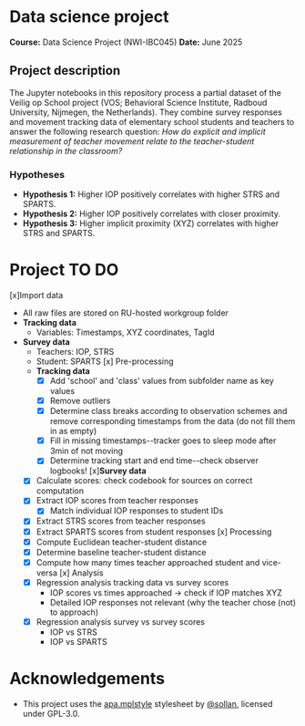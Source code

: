 # Data science project

**Course:** Data Science Project (NWI-IBC045)
**Date:** June 2025

## Project description

The Jupyter notebooks in this repository process a partial dataset of the Veilig op School project (VOS; Behavioral Science Institute, Radboud University, Nijmegen, the Netherlands). They combine survey responses and movement tracking data of elementary school students and teachers to answer the following research question: *How do explicit and implicit measurement of teacher movement relate to the teacher-student relationship in the classroom?*    

### Hypotheses
* **Hypothesis 1:** Higher IOP positively correlates with higher STRS and SPARTS.
* **Hypothesis 2:** Higher IOP positively correlates with closer proximity.
* **Hypothesis 3:** Higher implicit proximity (XYZ) correlates with higher STRS and SPARTS.

# Project TO DO
[x]Import data
  * All raw files are stored on RU-hosted workgroup folder
  * **Tracking data**
      * Variables: Timestamps, XYZ coordinates, TagId
  * **Survey data**
      * Teachers: IOP, STRS
      * Student: SPARTS
[x] Pre-processing
    * **Tracking data**
        * [x] Add 'school' and 'class' values from subfolder name as key values
        * [x] Remove outliers
        * [x] Determine class breaks according to observation schemes and remove corresponding timestamps from the data (do not fill them in as empty) 
        * [x] Fill in missing timestamps--tracker goes to sleep mode after 3min of not moving
        * [x] Determine tracking start and end time--check observer logbooks!
[x]**Survey data**
    * [x] Calculate scores: check codebook for sources on correct computation
    * [x] Extract IOP scores from teacher responses
      * [x] Match individual IOP responses to student IDs
    * [x] Extract STRS scores from teacher responses
    * [x] Extract SPARTS scores from student responses
[x] Processing
    * [x] Compute Euclidean teacher-student distance
    * [x] Determine baseline teacher-student distance
    * [x] Compute how many times teacher approached student and vice-versa
[x] Analysis
    * [x] Regression analysis tracking data vs survey scores
        * IOP scores vs times approached -> check if IOP matches XYZ
        * Detailed IOP responses not relevant (why the teacher chose (not) to approach)
    * [x] Regression analysis survey vs survey scores
        * IOP vs STRS
        * IOP vs SPARTS

# Acknowledgements
* This project uses the [apa.mplstyle](https://github.com/sollan/apa.mplstyle?tab=readme-ov-file#GPL-3.0-1-ov-file) stylesheet by [@sollan](https://github.com/sollan), licensed under GPL-3.0.